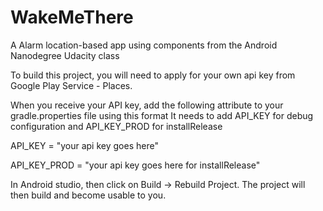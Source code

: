 # WakeMeThere
A Alarm location-based app using components from the Android Nanodegree Udacity class

To build this project, you will need to apply for your own api key from Google Play Service - Places.  

When you receive your API key, add the following attribute to your gradle.properties file using this format
It needs to add API_KEY for debug configuration and API_KEY_PROD for installRelease

API_KEY = "your api key goes here"

API_KEY_PROD = "your api key goes here for installRelease"

In Android studio, then click on Build -> Rebuild Project.  The project will then build and become usable to you.
